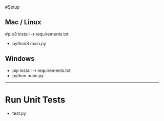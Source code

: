 #Setup
## Mac / Linux

#pip3 install -r requirements.txt
- python3 main.py


## Windows

- pip install -r requirements.txt
- python main.py


---
# Run Unit Tests
- test.py


